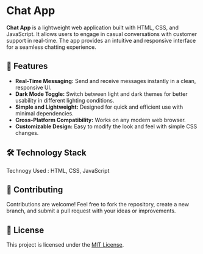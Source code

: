 # Chat App

**Chat App** is a lightweight web application built with HTML, CSS, and JavaScript. It allows users to engage in casual conversations with customer support in real-time. The app provides an intuitive and responsive interface for a seamless chatting experience.

## 🌟 Features

- **Real-Time Messaging:** Send and receive messages instantly in a clean, responsive UI.
- **Dark Mode Toggle:** Switch between light and dark themes for better usability in different lighting conditions.
- **Simple and Lightweight:** Designed for quick and efficient use with minimal dependencies.
- **Cross-Platform Compatibility:** Works on any modern web browser.
- **Customizable Design:** Easy to modify the look and feel with simple CSS changes.

## 🛠️ Technology Stack

Technogy Used : HTML, CSS, JavaScript

## 🤝 Contributing
Contributions are welcome! Feel free to fork the repository, create a new branch, and submit a pull request with your ideas or improvements.

## 📄 License
This project is licensed under the <a href="https://github.com/Vasu10134/chat-app?tab=MIT-1-ov-file">MIT License</a>.
